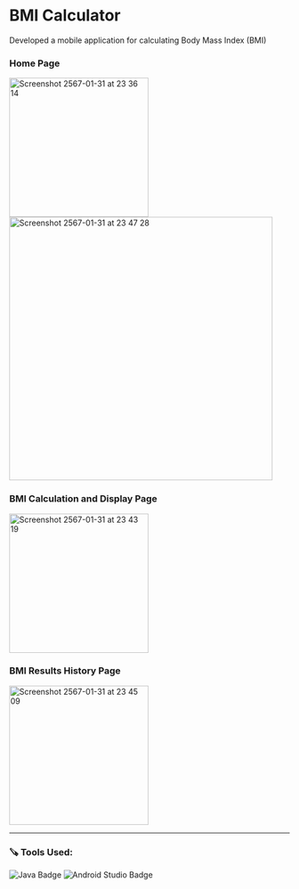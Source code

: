 # BMI Calculator

Developed a mobile application for calculating Body Mass Index (BMI)

### Home Page
<img width="250" alt="Screenshot 2567-01-31 at 23 36 14" src="https://github.com/hamcheezee/quickly-quiz/assets/135502061/e6f5a936-7e3b-48ac-9597-b4f34d5512a5">
<img width="473" alt="Screenshot 2567-01-31 at 23 47 28" src="https://github.com/hamcheezee/quickly-quiz/assets/135502061/ecde20cb-f3e6-4340-9b48-e1771bfb6468">

### BMI Calculation and Display Page
<img width="250" alt="Screenshot 2567-01-31 at 23 43 19" src="https://github.com/hamcheezee/quickly-quiz/assets/135502061/5b50f939-b63b-4c5a-bcb5-f2dcc2ecf920">

### BMI Results History Page
<img width="250" alt="Screenshot 2567-01-31 at 23 45 09" src="https://github.com/hamcheezee/quickly-quiz/assets/135502061/1b84942e-d3c3-44d3-87ab-353e33fb625e">

---

### 🪚 Tools Used:
![Java Badge](https://img.shields.io/badge/Java-ED8B00?style=for-the-badge&logo=openjdk&logoColor=white)
![Android Studio Badge](https://img.shields.io/badge/Android_Studio-3DDC84?style=for-the-badge&logo=android-studio&logoColor=white)
